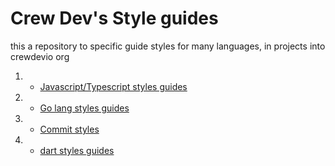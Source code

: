 # Crew Dev's Style guides

this a repository to specific guide styles for many languages, in projects into crewdevio org

1. - [Javascript/Typescript styles guides](./javascript-typescript/README.md)
1. - [Go lang styles guides](./go/README.md)
1. - [Commit styles](./commits/README.md)
1. - [dart styles guides](./dart/README.md)
